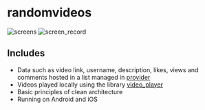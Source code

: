 # randomvideos

![screens](https://github.com/evest-dev/random-videos/assets/74104584/b2bf9795-cd9d-4ddc-b025-7648dcf3787d)
![screen_record](https://github.com/evest-dev/random-videos/assets/74104584/d4ee7a4d-a2c5-440b-b4cb-3f019d83d6cf)

## Includes

- Data such as video link, username, description, likes, views and comments hosted in a list managed in [provider](https://pub.dev/packages/provider)
- Videos played locally using the library [video_player](https://pub.dev/packages/video_player)
- Basic principles of clean architecture
- Running on Android and iOS
